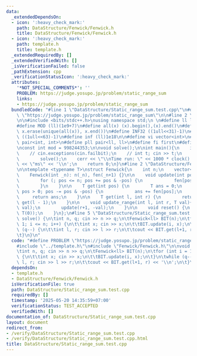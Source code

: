 ```yaml
---
data:
  _extendedDependsOn:
  - icon: ':heavy_check_mark:'
    path: DataStructure/Fenwick/Fenwick.h
    title: DataStructure/Fenwick/Fenwick.h
  - icon: ':heavy_check_mark:'
    path: template.h
    title: template.h
  _extendedRequiredBy: []
  _extendedVerifiedWith: []
  _isVerificationFailed: false
  _pathExtension: cpp
  _verificationStatusIcon: ':heavy_check_mark:'
  attributes:
    '*NOT_SPECIAL_COMMENTS*': ''
    PROBLEM: https://judge.yosupo.jp/problem/static_range_sum
    links:
    - https://judge.yosupo.jp/problem/static_range_sum
  bundledCode: "#line 1 \"DataStructure/Static_range_sum.test.cpp\"\n#define PROBLEM\
    \ \"https://judge.yosupo.jp/problem/static_range_sum\"\n\n#line 2 \"template.h\"\
    \n\n#include <bits/stdc++.h>\nusing namespace std;\n \n#define ll long long\n\
    #define MOD (ll)(1e9+7)\n#define all(x) (x).begin(),(x).end()\n#define unique(x)\
    \ x.erase(unique(all(x)), x.end())\n#define INF32 ((1ull<<31)-1)\n#define INF64\
    \ ((1ull<<63)-1)\n#define inf (ll)1e18\n\n#define vi vector<int>\n#define pii\
    \ pair<int, int>\n#define pll pair<ll, ll>\n#define fi first\n#define se second\n\
    \nconst int mod = 998244353;\n\nvoid solve();\n\nint main(){\n    ios_base::sync_with_stdio(false);cin.tie(NULL);\n\
    \    // cin.exceptions(cin.failbit);\n    // int t; cin >> t;\n    // while(t--)\n\
    \        solve();\n    cerr << \"\\nTime run: \" << 1000 * clock() / CLOCKS_PER_SEC\
    \ << \"ms\" << '\\n';\n    return 0;\n}\n#line 2 \"DataStructure/Fenwick/Fenwick.h\"\
    \n\ntemplate <typename T>\nstruct Fenwick{\n    int n;\n    vector<T> fen;\n\n\
    \    Fenwick(int _n): n(_n), fen(_n+1) {}\n\n    void update(int pos, T val) {\n\
    \        for (; pos <= n; pos += pos & -pos) {\n            fen[pos] += val;\n\
    \        }\n    }\n\n    T get(int pos) {\n        T ans = 0;\n        for (;\
    \ pos > 0; pos -= pos & -pos) {\n            ans += fen[pos];\n        }\n   \
    \     return ans;\n    }\n\n    T get(int l, int r) {\n        return get(r) -\
    \ get(l - 1);\n    }\n\n    void update_range(int l, int r, T val){\n        update(l,\
    \ val);\n        update(r+1, -val);\n    }\n\n    void reset() {\n        fill(all(fen),\
    \ T(0));\n    }\n};\n#line 5 \"DataStructure/Static_range_sum.test.cpp\"\n\nvoid\
    \ solve() {\n\tint n, q; cin >> n >> q;\n\tFenwick<ll> BIT(n);\n\tfor (int i =\
    \ 1; i <= n; i++) {\n\t\tint x; cin >> x;\n\t\tBIT.update(i, x);\n\t}\n\twhile\
    \ (q--) {\n\t\tint l, r; cin >> l >> r;\n\t\tcout << BIT.get(l+1, r) << '\\n';\n\
    \t}\n}\n"
  code: "#define PROBLEM \"https://judge.yosupo.jp/problem/static_range_sum\"\n\n\
    #include \"../template.h\"\n#include \"Fenwick/Fenwick.h\"\n\nvoid solve() {\n\
    \tint n, q; cin >> n >> q;\n\tFenwick<ll> BIT(n);\n\tfor (int i = 1; i <= n; i++)\
    \ {\n\t\tint x; cin >> x;\n\t\tBIT.update(i, x);\n\t}\n\twhile (q--) {\n\t\tint\
    \ l, r; cin >> l >> r;\n\t\tcout << BIT.get(l+1, r) << '\\n';\n\t}\n}"
  dependsOn:
  - template.h
  - DataStructure/Fenwick/Fenwick.h
  isVerificationFile: true
  path: DataStructure/Static_range_sum.test.cpp
  requiredBy: []
  timestamp: '2025-05-20 14:35:59+07:00'
  verificationStatus: TEST_ACCEPTED
  verifiedWith: []
documentation_of: DataStructure/Static_range_sum.test.cpp
layout: document
redirect_from:
- /verify/DataStructure/Static_range_sum.test.cpp
- /verify/DataStructure/Static_range_sum.test.cpp.html
title: DataStructure/Static_range_sum.test.cpp
---
```

